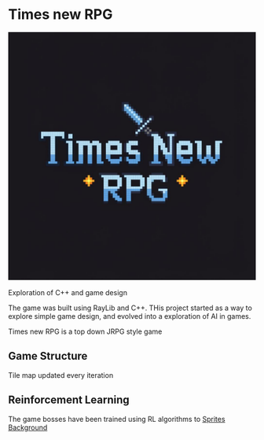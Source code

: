 # Times new RPG
![screen](readme/time-new.jpg)

Exploration of C++ and game design

The game was built using RayLib and C++. THis project started as a way to explore simple game design, and evolved into a exploration of AI in games.

Times new RPG is a top down JRPG style game 

## Game Structure

Tile map updated every iteration

## Reinforcement Learning
The game bosses have been trained using RL algorithms to 
[Sprites](https://totuslotus.itch.io/characterpack)
[Background](https://totuslotus.itch.io/characterpack)

